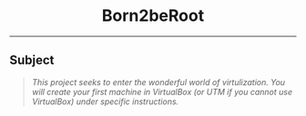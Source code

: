 <h1 align="center">
    Born2beRoot
</h1>

---

## Subject 

> _This project seeks to enter the wonderful world of virtulization. You will create your first machine in VirtualBox (or UTM if you cannot use VirtualBox) under specific instructions._
